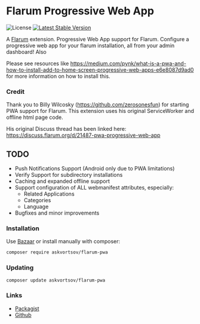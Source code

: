 # Flarum Progressive Web App

![License](https://img.shields.io/badge/license-MIT-blue.svg) [![Latest Stable Version](https://img.shields.io/packagist/v/askvortsov/flarum-pwa.svg)](https://packagist.org/packages/askvortsov/flarum-pwa)

A [Flarum](http://flarum.org) extension. Progressive Web App support for Flarum. Configure a progressive web app for your flarum installation, all from your admin dashboard! Also 

Please see resources like <https://medium.com/pynk/what-is-a-pwa-and-how-to-install-add-to-home-screen-progressive-web-apps-e6e8087d9ad0> for more information on how to install this.

### Credit

Thank you to Billy Wilcosky (https://github.com/zerosonesfun) for starting PWA support for Flarum. This extension uses his original ServiceWorker and offline html page code.

His original Discuss thread has been linked here: <https://discuss.flarum.org/d/21487-pwa-progressive-web-app>

## TODO

- Push Notifications Support (Android only due to PWA limitations)
- Verify Support for subdirectory installations
- Caching and expanded offline support
- Support configuration of ALL webmanifest attributes, especially:
  - Related Applications
  - Categories
  - Language
- Bugfixes and minor improvements

### Installation

Use [Bazaar](https://discuss.flarum.org/d/5151-flagrow-bazaar-the-extension-marketplace) or install manually with composer:

```sh
composer require askvortsov/flarum-pwa
```

### Updating

```sh
composer update askvortsov/flarum-pwa
```

### Links

- [Packagist](https://packagist.org/packages/askvortsov/flarum-pwa)
- [Github](https://github.com/askvortsov1/flarum-pwa)
